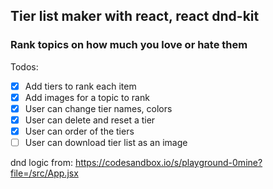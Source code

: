 ## Tier list maker with react, react dnd-kit

### Rank topics on how much you love or hate them

Todos:

- [x] Add tiers to rank each item
- [x] Add images for a topic to rank
- [x] User can change tier names, colors
- [x] User can delete and reset a tier
- [x] User can order of the tiers
- [ ] User can download tier list as an image

dnd logic from: https://codesandbox.io/s/playground-0mine?file=/src/App.jsx
